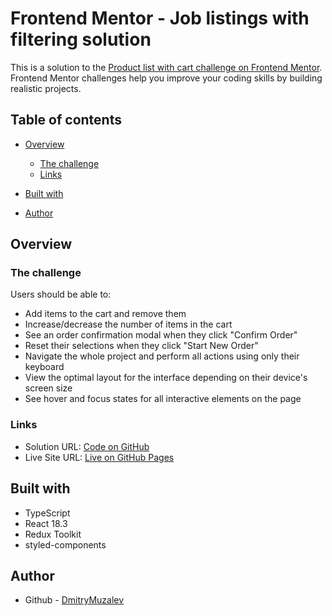 # Frontend Mentor - Job listings with filtering solution

This is a solution to the [Product list with cart challenge on Frontend Mentor](https://www.frontendmentor.io/challenges/product-list-with-cart-5MmqLVAp_d).
Frontend Mentor challenges help you improve your coding skills by building realistic projects.

## Table of contents

- [Overview](#overview)

  - [The challenge](#the-challenge)
  <!-- - [Screenshot](#screenshot) -->
  - [Links](#links)

- [Built with](#built-with)
- [Author](#author)

## Overview

### The challenge

Users should be able to:

- Add items to the cart and remove them
- Increase/decrease the number of items in the cart
- See an order confirmation modal when they click "Confirm Order"
- Reset their selections when they click "Start New Order"
- Navigate the whole project and perform all actions using only their keyboard
- View the optimal layout for the interface depending on their device's screen size
- See hover and focus states for all interactive elements on the page

<!--

### Screenshot

![](./demo.gif)

 -->

### Links

- Solution URL: [Code on GitHub](https://github.com/DmitryMuzalev/product-list-with-cart)
- Live Site URL: [Live on GitHub Pages](https://dmitrymuzalev.github.io/product-list-with-cart/)

## Built with

- TypeScript
- React 18.3
- Redux Toolkit
- styled-components

## Author

- Github - [DmitryMuzalev](https://github.com/DmitryMuzalev)
